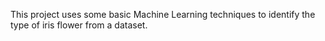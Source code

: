 This project uses some basic Machine Learning techniques to identify the type of iris flower from a dataset.
